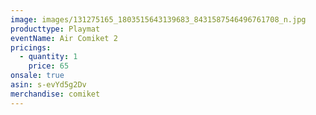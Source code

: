```yaml
---
image: images/131275165_1803515643139683_8431587546496761708_n.jpg
producttype: Playmat
eventName: Air Comiket 2
pricings:
  - quantity: 1
    price: 65
onsale: true
asin: s-evYd5g2Dv
merchandise: comiket
---
```

